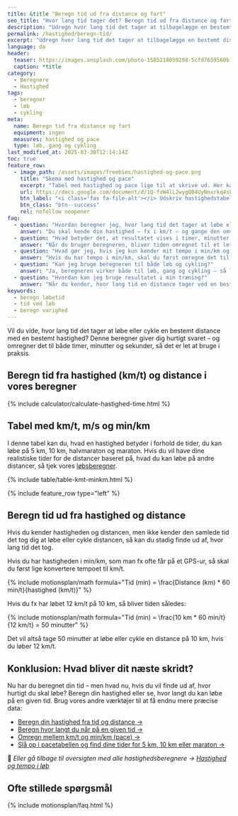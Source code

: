 ```yaml
---
title: &title "Beregn tid ud fra distance og fart"
seo_title: "Hvor lang tid tager det? Beregn tid ud fra distance og fart"
description: "Udregn hvor lang tid det tager at tilbagelægge en bestemt distance med en given hastighed. Få resultatet i timer, minutter og sekunder."
permalink: /hastighed/beregn-tid/
excerpt: "Udregn hvor lang tid det tager at tilbagelægge en bestemt distance med en given hastighed. Få resultatet i timer, minutter og sekunder."
language: da
header:
  teaser: https://images.unsplash.com/photo-1585218059208-5cfd7659560b?ixid=MnwxMjA3fDB8MHxwaG90by1wYWdlfHx8fGVufDB8fHx8&ixlib=rb-1.2.1&auto=format&fit=crop&h=300&w=400&q=10
  caption: *title
category:
  - Beregnere
  - Hastighed
tags:
  - beregner
  - løb
  - cykling
meta:
  name: Beregn tid fra distance og fart
  equipment: ingen
  measures: hastighed og pace
  type: løb, gang og cykling
last_modified_at: 2025-03-30T12:14:14Z
toc: true
feature_row:
  - image_path: /assets/images/freebies/hastighed-og-pace.png
    title: "Skema med hastighed og pace"
    excerpt: "Tabel med hastighed og pace lige til at skrive ud. Her kan du hurtigt se, hvad en hastighed i km/t eller m/s svarer til i dit pace i min/km."
    url: https://docs.google.com/document/d/1Q-fvW4lL2wygQB4UyNnxrkq4sknXczDUSF7tw8hV-do/copy?usp=sharing
    btn_label: "<i class='fas fa-file-alt'></i> Udskriv hastighedstabel"
    btn_class: "btn--success"
    rel: nofollow noopener
faq:
  - question: "Hvordan beregner jeg, hvor lang tid det tager at løbe eller cykle en bestemt distance?"
    answer: "Du skal kende din hastighed – fx i km/t – og gange den omvendt med distancen. Det kan gøres med formlen: Tid (minutter) = (Distance * 60) / Hastighed. Du kan også bruge beregneren øverst på siden for at få resultatet automatisk."
  - question: "Hvad betyder det, at resultatet vises i timer, minutter og sekunder?"
    answer: "Når du bruger beregneren, bliver tiden omregnet til et letforståeligt format – fx 1 time, 25 minutter og 30 sekunder – i stedet for kun minutter eller decimaler. Det gør det nemmere at planlægge din træning eller gennemføre et løb."
  - question: "Hvad gør jeg, hvis jeg kun kender mit tempo i min/km og ikke km/t?"
    answer: "Hvis du har tempo i min/km, skal du først omregne det til km/t for at bruge beregneren. Du kan bruge vores [omregner mellem km/t og min/km](/hastighed/omregner-tempo-fart/) til det."
  - question: "Kan jeg bruge beregneren til både løb og cykling?"
    answer: "Ja, beregneren virker både til løb, gang og cykling – så længe du kender hastigheden og distancen. Den tager ikke højde for underlag eller terræn, men giver et godt udgangspunkt for planlægning."
  - question: "Hvordan kan jeg bruge resultatet i min træning?"
    answer: "Når du kender, hvor lang tid en distance tager ved en bestemt hastighed, kan du bruge det til at planlægge træningspas, konkurrencer eller restitutionsture. Det kan også hjælpe dig med at sætte realistiske mål."
keywords:
  - beregn løbetid
  - tid ved løb
  - beregn varighed
---
```


Vil du vide, hvor lang tid det tager at løbe eller cykle en bestemt distance med en bestemt hastighed? Denne beregner giver dig hurtigt svaret – og omregner det til både timer, minutter og sekunder, så det er let at bruge i praksis.

## Beregn tid fra hastighed (km/t) og distance i vores beregner

{% include calculator/calculate-hastighed-time.html %}

## Tabel med km/t, m/s og min/km

I denne tabel kan du, hvad en hastighed betyder i forhold de tider, du kan løbe på 5 km, 10 km, halvmaraton og maraton. Hvis du vil have dine realistiske tider for de distancer baseret på, hvad du kan løbe på andre distancer, så tjek vores [løbsberegner](/loebesiden-jack-daniels-loebeberegner/).

{% include table/table-kmt-minkm.html %}

{% include feature_row type="left" %}

## Beregn tid ud fra hastighed og distance

Hvis du kender hastigheden og distancen, men ikke kender den samlede tid det tog dig at løbe eller cykle distancen, så kan du stadig finde ud af, hvor lang tid det tog.

Hvis du har hastigheden i min/km, som man fx ofte får på et GPS-ur, så skal du først lige konvertere tempoet til km/t.

{% include motionsplan/math formula="Tid (min) = \frac{Distance (km) * 60 min/t}{hastighed (km/t)}" %}

Hvis du fx har løbet 12 km/t på 10 km, så bliver tiden således:

{% include motionsplan/math formula="Tid (min) = \frac{10 km * 60 min/t}{12 km/t} = 50 minutter" %}

Det vil altså tage 50 minutter at løbe eller cykle en distance på 10 km, hvis du løber 12 km/t.

## Konklusion: Hvad bliver dit næste skridt?

Nu har du beregnet din tid – men hvad nu, hvis du vil finde ud af, hvor hurtigt du skal løbe? Beregn din hastighed eller se, hvor langt du kan løbe på en given tid. Brug vores andre værktøjer til at få endnu mere præcise data:

- [Beregn din hastighed fra tid og distance →](/hastighed/beregn-fart/)
- [Beregn hvor langt du når på en given tid →](/hastighed/beregn-distance/)
- [Omregn mellem km/t og min/km (pace) →](/hastighed/omregner-tempo-fart/)
- [Slå op i pacetabellen og find dine tider for 5 km, 10 km eller maraton →](/hastighed/pace-tabeller/)

📌 *Eller gå tilbage til oversigten med alle hastighedsberegnere → [Hastighed og tempo i løb](/hastighed/)*

## Ofte stillede spørgsmål

{% include motionsplan/faq.html %}
